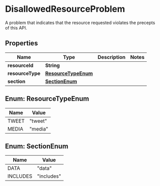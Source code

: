 

# DisallowedResourceProblem

A problem that indicates that the resource requested violates the precepts of this API.

## Properties

Name | Type | Description | Notes
------------ | ------------- | ------------- | -------------
**resourceId** | **String** |  | 
**resourceType** | [**ResourceTypeEnum**](#ResourceTypeEnum) |  | 
**section** | [**SectionEnum**](#SectionEnum) |  | 



## Enum: ResourceTypeEnum

Name | Value
---- | -----
TWEET | &quot;tweet&quot;
MEDIA | &quot;media&quot;



## Enum: SectionEnum

Name | Value
---- | -----
DATA | &quot;data&quot;
INCLUDES | &quot;includes&quot;



